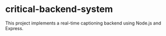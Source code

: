 # critical-backend-system
This project implements a real-time captioning backend using Node.js and Express.
